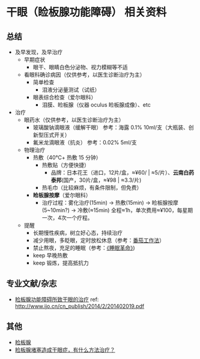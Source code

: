 # 干眼（睑板腺功能障碍） 相关资料

## 总结

- 及早发现，及早治疗
  - 早期症状
    - 眼干、眼睛白色分泌物、视力模糊等不适
  - 看眼科确诊病因（仅供参考，以医生诊断治疗为主）
    - 简单检查
      - 泪液分泌量测试（试纸）
    - 眼表综合检查（爱尔眼科）
      - 泪膜、睑板腺（仪器 oculus 睑板腺成像）、etc
- 治疗
  - 眼药水（仅供参考，以医生诊断治疗为主）
    - 玻璃酸钠滴眼液（缓解干眼） 参考：海露 0.1% 10ml/支（大瓶装、创新型压式开关）
    - 氟米龙滴眼液（抗炎） 参考：0.02% 5ml/支
  - 物理治疗
    - 热敷（40℃+ 热敷 15 分钟）
      - 热敷贴（方便快捷）
        - 品牌：日本花王（进口，12片/盒，≈¥60/ | ≈5/片）、**云南白药泰邦**(国产，30片/盒，≈¥98 | ≈3.3/片)
      - 热毛巾（比较麻烦，有条件限制，但免费）
    - **睑板腺按摩**（爱尔眼科）
      - 治疗过程：雾化治疗(15min) -> 热敷(15min) -> 睑板腺按摩(5~10min?) -> 冷敷(≈15min) 全程≈1h，单次费用≈¥100，每星期一次，4次一个疗程。
  - 提醒
    - 长期慢性疾病，树立好心态，持续治疗
    - 减少用眼，多眨眼，定时放松休息（参考：[番茄工作法](https://book.douban.com/subject/5916234/)）
    - 禁止熬夜，充足的睡眠（参考：[《睡眠革命》](https://book.douban.com/subject/27023900/))
    - keep 早晚热敷
    - keep 锻炼，提高抵抗力

## 专业文献/杂志

- [睑板腺功能障碍所致干眼的治疗](./201402019.pdf)  ref: http://www.ijo.cn/cn_publish/2014/2/201402019.pdf

## 其他

- [睑板腺](https://zh.wikipedia.org/wiki/%E7%9E%BC%E6%9D%BF%E8%85%BA)
- [睑板腺堵塞造成干眼症，有什么方法治疗？](https://www.zhihu.com/question/36934321)

